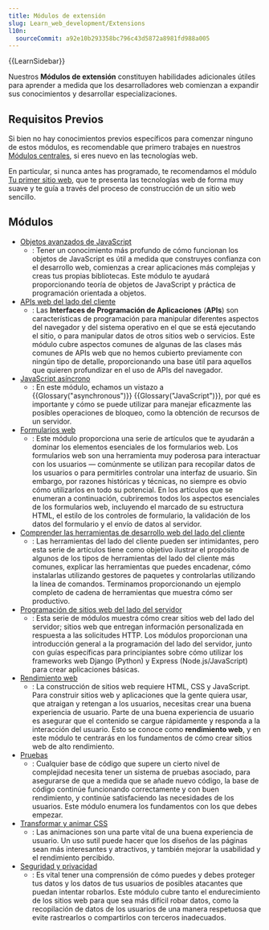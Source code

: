 ```yaml
---
title: Módulos de extensión
slug: Learn_web_development/Extensions
l10n:
  sourceCommit: a92e10b293358bc796c43d5872a8981fd988a005
---
```


{{LearnSidebar}}

Nuestros **Módulos de extensión** constituyen habilidades adicionales útiles para aprender a medida que los desarrolladores web comienzan a expandir sus conocimientos y desarrollar especializaciones.

## Requisitos Previos

Si bien no hay conocimientos previos específicos para comenzar ninguno de estos módulos, es recomendable que primero trabajes en nuestros [Módulos centrales](/es/docs/Learn_web_development/Core), si eres nuevo en las tecnologías web.

En particular, si nunca antes has programado, te recomendamos el módulo [Tu primer sitio web](/es/docs/Learn_web_development/Getting_started/Your_first_website), que te presenta las tecnologías web de forma muy suave y te guía a través del proceso de construcción de un sitio web sencillo.

## Módulos

- [Objetos avanzados de JavaScript](/es/docs/Learn_web_development/Extensions/Advanced_JavaScript_objects)
  - : Tener un conocimiento más profundo de cómo funcionan los objetos de JavaScript es útil a medida que construyes confianza con el desarrollo web, comienzas a crear aplicaciones más complejas y creas tus propias bibliotecas. Este módulo te ayudará proporcionando teoría de objetos de JavaScript y práctica de programación orientada a objetos.
- [APIs web del lado del cliente](/es/docs/Learn_web_development/Extensions/Client-side_APIs)
  - : Las **Interfaces de Programación de Aplicaciones** (**APIs**) son características de programación para manipular diferentes aspectos del navegador y del sistema operativo en el que se está ejecutando el sitio, o para manipular datos de otros sitios web o servicios. Este módulo cubre aspectos comunes de algunas de las clases más comunes de APIs web que no hemos cubierto previamente con ningún tipo de detalle, proporcionando una base útil para aquellos que quieren profundizar en el uso de APIs del navegador.
- [JavaScript asíncrono](/es/docs/Learn_web_development/Extensions/Async_JS)
  - : En este módulo, echamos un vistazo a {{Glossary("asynchronous")}} {{Glossary("JavaScript")}}, por qué es importante y cómo se puede utilizar para manejar eficazmente las posibles operaciones de bloqueo, como la obtención de recursos de un servidor.
- [Formularios web](/es/docs/Learn_web_development/Extensions/Forms)
  - : Este módulo proporciona una serie de artículos que te ayudarán a dominar los elementos esenciales de los formularios web. Los formularios web son una herramienta muy poderosa para interactuar con los usuarios — comúnmente se utilizan para recopilar datos de los usuarios o para permitirles controlar una interfaz de usuario. Sin embargo, por razones históricas y técnicas, no siempre es obvio cómo utilizarlos en todo su potencial. En los artículos que se enumeran a continuación, cubriremos todos los aspectos esenciales de los formularios web, incluyendo el marcado de su estructura HTML, el estilo de los controles de formulario, la validación de los datos del formulario y el envío de datos al servidor.
- [Comprender las herramientas de desarrollo web del lado del cliente](/es/docs/Learn_web_development/Extensions/Client-side_tools)
  - : Las herramientas del lado del cliente pueden ser intimidantes, pero esta serie de artículos tiene como objetivo ilustrar el propósito de algunos de los tipos de herramientas del lado del cliente más comunes, explicar las herramientas que puedes encadenar, cómo instalarlas utilizando gestores de paquetes y controlarlas utilizando la línea de comandos. Terminamos proporcionando un ejemplo completo de cadena de herramientas que muestra cómo ser productivo.
- [Programación de sitios web del lado del servidor](/es/docs/Learn_web_development/Extensions/Server-side)
  - : Esta serie de módulos muestra cómo crear sitios web del lado del servidor; sitios web que entregan información personalizada en respuesta a las solicitudes HTTP. Los módulos proporcionan una introducción general a la programación del lado del servidor, junto con guías específicas para principiantes sobre cómo utilizar los frameworks web Django (Python) y Express (Node.js/JavaScript) para crear aplicaciones básicas.
- [Rendimiento web](/es/docs/Learn_web_development/Extensions/Performance)
  - : La construcción de sitios web requiere HTML, CSS y JavaScript. Para construir sitios web y aplicaciones que la gente quiera usar, que atraigan y retengan a los usuarios, necesitas crear una buena experiencia de usuario. Parte de una buena experiencia de usuario es asegurar que el contenido se cargue rápidamente y responda a la interacción del usuario. Esto se conoce como **rendimiento web**, y en este módulo te centrarás en los fundamentos de cómo crear sitios web de alto rendimiento.
- [Pruebas](/es/docs/Learn_web_development/Extensions/Testing)
  - : Cualquier base de código que supere un cierto nivel de complejidad necesita tener un sistema de pruebas asociado, para asegurarse de que a medida que se añade nuevo código, la base de código continúe funcionando correctamente y con buen rendimiento, y continúe satisfaciendo las necesidades de los usuarios. Este módulo enumera los fundamentos con los que debes empezar.
- [Transformar y animar CSS](/es/docs/Learn_web_development/Extensions/Transform_animate)
  - : Las animaciones son una parte vital de una buena experiencia de usuario. Un uso sutil puede hacer que los diseños de las páginas sean más interesantes y atractivos, y también mejorar la usabilidad y el rendimiento percibido.
- [Seguridad y privacidad](/es/docs/Learn_web_development/Extensions/Security_privacy)
  - : Es vital tener una comprensión de cómo puedes y debes proteger tus datos y los datos de tus usuarios de posibles atacantes que puedan intentar robarlos. Este módulo cubre tanto el endurecimiento de los sitios web para que sea más difícil robar datos, como la recopilación de datos de los usuarios de una manera respetuosa que evite rastrearlos o compartirlos con terceros inadecuados.
